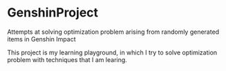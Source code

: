 # GenshinProject
Attempts at solving optimization problem arising from randomly generated items in Genshin Impact

This project is my learning playground, in which I try to solve optimization problem with techniques that I am learing. 
